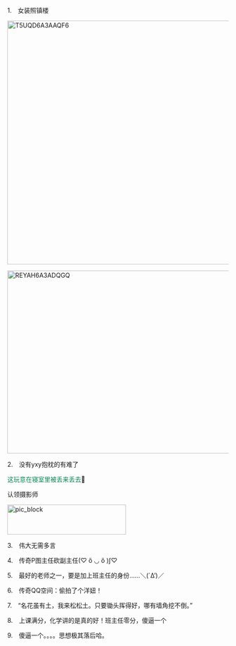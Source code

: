 <p class="MsoNormal" style="margin-left:21.0pt;text-indent:-21.0pt;mso-list:l58 level1 lfo59">
<?if !supportLists?><span lang="EN-US"><span style="mso-list:Ignore">1.<span style='font:7.0pt "Times New Roman"'>     
                    </span></span></span>
<?endif?>女装照镇楼
        </p><p class="MsoNormal"><span lang="EN-US" style="mso-no-proof:yes"><!--[if gte vml 1]><v:shape
 id="Picture_x0020_139" o:spid="_x0000_i1604" type="#_x0000_t75" alt="T5UQD6A3AAQF6"
 style='width:414.75pt;height:414.75pt;visibility:visible;mso-wrap-style:square'>
 <v:imagedata src="汤逊湖北路1号回忆录.files/image264.jpg" o:title="T5UQD6A3AAQF6"/>
</v:shape><![endif]-->
<?if !vml?><img alt="T5UQD6A3AAQF6" border="0" height="553" src="汤逊湖北路1号回忆录.files/image265.jpg" v:shapes="Picture_x0020_139" width="553"/>
<?endif?>
</span></p><p class="MsoNormal"><span lang="EN-US" style="mso-no-proof:yes"><!--[if gte vml 1]><v:shape
 id="Picture_x0020_140" o:spid="_x0000_i1603" type="#_x0000_t75" alt="REYAH6A3ADQGQ"
 style='width:415.15pt;height:311.25pt;visibility:visible;mso-wrap-style:square'>
 <v:imagedata src="汤逊湖北路1号回忆录.files/image266.jpg" o:title="REYAH6A3ADQGQ"/>
</v:shape><![endif]-->
<?if !vml?><img alt="REYAH6A3ADQGQ" border="0" height="415" src="汤逊湖北路1号回忆录.files/image267.jpg" v:shapes="Picture_x0020_140" width="554"/>
<?endif?>
</span></p><p class="MsoNormal" style="margin-left:21.0pt;text-indent:-21.0pt;mso-list:l58 level1 lfo59">
<?if !supportLists?><span lang="EN-US"><span style="mso-list:Ignore">2.<span style='font:7.0pt "Times New Roman"'>     
                    </span></span></span>
<?endif?>没有<span class="SpellE"><span lang="EN-US">yxy</span></span>抱枕的有难了
        </p><p class="MsoNormal"><span style="color:#078654">这玩意在寝室里<span class="GramE">被丢来丢</span>去</span><span class="Emoji"><span lang="EN-US">🤣</span></span></p><p class="MsoNormal">认领摄影师</p><p class="MsoNormal"><span lang="EN-US" style="mso-no-proof:yes"><!--[if gte vml 1]><v:shape
 id="_x0000_i1602" type="#_x0000_t75" alt="pic_block" style='width:202.5pt;
 height:50.65pt;visibility:visible;mso-wrap-style:square'>
 <v:imagedata src="汤逊湖北路1号回忆录.files/image005.png" o:title="pic_block"/>
</v:shape><![endif]-->
<?if !vml?><img alt="pic_block" border="0" height="68" src="汤逊湖北路1号回忆录.files/image268.gif" v:shapes="_x0000_i1602" width="270"/>
<?endif?>
</span></p><p class="MsoNormal" style="margin-left:21.0pt;text-indent:-21.0pt;mso-list:l58 level1 lfo59">
<?if !supportLists?><span lang="EN-US"><span style="mso-list:Ignore">3.<span style='font:7.0pt "Times New Roman"'>     
                    </span></span></span>
<?endif?>伟大无需多言
        </p><p class="MsoNormal" style="margin-left:21.0pt;text-indent:-21.0pt;mso-list:l58 level1 lfo59">
<?if !supportLists?><span lang="EN-US"><span style="mso-list:Ignore">4.<span style='font:7.0pt "Times New Roman"'>     
                    </span></span></span>
<?endif?>传奇<span lang="EN-US">P</span><span class="GramE">图主任砍副</span>主任<span lang="EN-US">(♡ ὅ
                ◡ ὅ )ʃ♡</span>
</p><p class="MsoNormal" style="margin-left:21.0pt;text-indent:-21.0pt;mso-list:l58 level1 lfo59">
<?if !supportLists?><span lang="EN-US"><span style="mso-list:Ignore">5.<span style='font:7.0pt "Times New Roman"'>     
                    </span></span></span>
<?endif?>最好的老师之一，要是加上班主任的身份<span lang="EN-US">……</span>＼<span lang="EN-US">(`Δ<span class="GramE">’</span>)</span>／
        </p><p class="MsoNormal" style="margin-left:21.0pt;text-indent:-21.0pt;mso-list:l58 level1 lfo59">
<?if !supportLists?><span lang="EN-US"><span style="mso-list:Ignore">6.<span style='font:7.0pt "Times New Roman"'>     
                    </span></span></span>
<?endif?>传奇<span lang="EN-US">QQ</span>空间：偷拍了个洋妞！
        </p><p class="MsoNormal" style="margin-left:21.0pt;text-indent:-21.0pt;mso-list:l58 level1 lfo59">
<?if !supportLists?><span lang="EN-US"><span style="mso-list:Ignore">7.<span style='font:7.0pt "Times New Roman"'>     
                    </span></span></span>
<?endif?><span lang="EN-US">“</span>名花虽有土，我来松松土。只要锄头挥得好，哪有墙角挖不倒。<span lang="EN-US">”</span>
</p><p class="MsoNormal" style="margin-left:21.0pt;text-indent:-21.0pt;mso-list:l58 level1 lfo59">
<?if !supportLists?><span lang="EN-US"><span style="mso-list:Ignore">8.<span style='font:7.0pt "Times New Roman"'>     
                    </span></span></span>
<?endif?>上课满分，化学讲的是真的好！班主任零分，<span class="GramE">傻逼一个</span>
</p><p class="MsoNormal" style="margin-left:21.0pt;text-indent:-21.0pt;mso-list:l58 level1 lfo59">
<?if !supportLists?><span lang="EN-US"><span style="mso-list:Ignore">9.<span style='font:7.0pt "Times New Roman"'>     
                    </span></span></span>
<?endif?><span class="GramE">傻逼一个</span>。。。。思想极其落后哈。
        </p><p class="MsoNormal"><span lang="EN-US">
<o:p> </o:p>
</span></p>